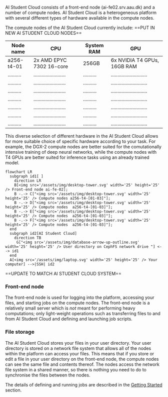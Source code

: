AI Student Cloud consists of a front-end node (ai-fe02.srv.aau.dk) and a number of compute nodes. AI Student Cloud is a heterogeneous platform with several different
types of hardware available in the compute nodes.

The compute nodes of the AI Student Cloud currently include: ==PUT IN NEW AI STUDENT CLOUD NODES==

| Node name  | CPU                       | System RAM | GPU                         |
| ---------- | ------------------------- | ---------- |  -------------------------- |
| a256-t4-01 | 2x AMD EPYC 7302 16-core  | 256GB      | 6x NVIDIA T4 GPUs, 16GB RAM |
| .......... | ........................  | .......... | ........................... |
| .......... | ........................  | .......... | ........................... |
| .......... | ........................  | .......... | ........................... |
| .......... | ........................  | .......... | ........................... |
| .......... | ........................  | .......... | ........................... |
| .......... | ........................  | .......... | ........................... |
| .......... | ........................  | .......... | ........................... |

This diverse selection of
different hardware in the AI Student Cloud allows for more suitable choice of
specific hardware according to your task. For example, the DGX-2
compute nodes are better suited for the
comutationally intensive training of deep neural networks, while the
compute nodes with T4 GPUs are better suited for inference tasks using
an already trained model.

``` mermaid
flowchart LR
  subgraph id1[ ]
    direction LR
    B[<img src='/assets/img/desktop-tower.svg' width='25' height='25' /> Front-end node ai-fe-02];
    B -.-> C["<img src='/assets/img/desktop-tower.svg' width='25' height='25' /> Compute nodes a256-t4-[01-03]"];
    B -.-> D["<img src='/assets/img/desktop-tower.svg' width='25' height='25' /> Compute nodes  a256-t4-[01-03]"];
    B -.-> E["<img src='/assets/img/desktop-tower.svg' width='25' height='25' /> Compute nodes  a256-t4-[01-03]"];
    B -.-> F["<img src='/assets/img/desktop-tower.svg' width='25' height='25' /> Compute nodes  a256-t4-[01-03]"];
  end
  subgraph id2[AI Student Cloud]
    direction TB
     G["<img src='/assets/img/database-arrow-up-outline.svg' width='25' height='25' /> User directory on CephFS network drive "] <--> id1
  end
  A[<img src='/assets/img/laptop.svg' width='25' height='25' /> Your computer] -->|SSH| id2
```
 ==UPDATE TO MATCH AI STUDENT CLOUD SYSTEM==

### Front-end node
The front-end node is used for logging into the platform, accessing your files, and starting jobs on the compute nodes. The front-end node
is a relatively small server which is *not* meant for performing heavy
computations; only light-weight operations such as transferring files
to and from AI Student Cloud and defining and launching job scripts.

### File storage
The AI Student Cloud stores your
files in your user directory. Your user directory is stored on a
network file system that allows all of the nodes within the platform
can access your files. This means that if you store or edit a file in
your user directory on the front-end node, the compute nodes
can see the same file and contents thereof. The nodes
access the network file system in a shared manner, so there is nothing
you need to do to synchronise the files between the nodes.

The details of defining and running jobs are described in the
[Getting Started](/getting-started/getting-access) section.
